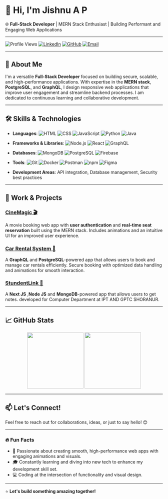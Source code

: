 # 👋 Hi, I'm Jishnu A P

🌐 **Full-Stack Developer** | MERN Stack Enthusiast | Building Performant and Engaging Web Applications

---

![Profile Views](https://komarev.com/ghpvc/?username=APJishnu&color=blueviolet&style=flat-square)
[![LinkedIn](https://img.shields.io/badge/-LinkedIn-0e76a8?logo=linkedin&logoColor=white&style=flat-square)](https://linkedin.com/in/jishnu-ap-335184308)
[![GitHub](https://img.shields.io/badge/GitHub-APJishnu-black?logo=github&logoColor=white&style=flat-square)](https://github.com/APJishnu)
[![Email](https://img.shields.io/badge/-Email-d14836?logo=gmail&logoColor=white&style=flat-square)](mailto:apjishnu23@gmail.com)

---

## 🚀 About Me

I'm a versatile **Full-Stack Developer** focused on building secure, scalable, and high-performance applications. With expertise in the **MERN stack**, **PostgreSQL**, and **GraphQL**, I design responsive web applications that improve user engagement and streamline backend processes. I am dedicated to continuous learning and collaborative development.

---

## 🛠️ Skills & Technologies

- **Languages**: ![HTML](https://img.shields.io/badge/HTML-E34F26?logo=html5&logoColor=white) ![CSS](https://img.shields.io/badge/CSS-1572B6?logo=css3&logoColor=white) ![JavaScript](https://img.shields.io/badge/JavaScript-F7DF1E?logo=javascript&logoColor=black) ![Python](https://img.shields.io/badge/Python-3776AB?logo=python&logoColor=white) ![Java](https://img.shields.io/badge/Java-007396?logo=java&logoColor=white)

- **Frameworks & Libraries**: ![Node.js](https://img.shields.io/badge/Node.js-339933?logo=node.js&logoColor=white) ![React](https://img.shields.io/badge/React-61DAFB?logo=react&logoColor=black) ![GraphQL](https://img.shields.io/badge/GraphQL-E10098?logo=graphql&logoColor=white)

- **Databases**: ![MongoDB](https://img.shields.io/badge/MongoDB-4EA94B?logo=mongodb&logoColor=white) ![PostgreSQL](https://img.shields.io/badge/PostgreSQL-4169E1?logo=postgresql&logoColor=white) ![Firebase](https://img.shields.io/badge/Firebase-FFCA28?logo=firebase&logoColor=black)

- **Tools**: ![Git](https://img.shields.io/badge/Git-F05032?logo=git&logoColor=white) ![Docker](https://img.shields.io/badge/Docker-2496ED?logo=docker&logoColor=white) ![Postman](https://img.shields.io/badge/Postman-FF6C37?logo=postman&logoColor=white) ![npm](https://img.shields.io/badge/npm-CB3837?logo=npm&logoColor=white) ![Figma](https://img.shields.io/badge/Figma-F24E1E?logo=figma&logoColor=white)

- **Development Areas**: API integration, Database management, Security best practices

---

## 💼 Work & Projects

### [CineMagic 🎬](https://techfriar-week5-movie-ticket-booking-app.vercel.app/)
A movie booking web app with **user authentication** and **real-time seat reservation** built using the MERN stack. Includes animations and an intuitive UI for an improved user experience.

### [Car Rental System 🚗](https://github.com/APJishnu/Car_rental_application)
A **GraphQL** and **PostgreSQL**-powered app that allows users to book and manage car rentals efficiently. Secure booking with optimized data handling and animations for smooth interaction.

### [StundentLink 🚗](https://studentlink-cs.vercel.app/)
A **Next JS** ,**Node JS** and **MongoDB**-powered app that allows users to get notes. developed for Computer Department at IPT AND GPTC SHORANUR.

---

## 📈 GitHub Stats

<p align="center">
  <img height="180em" src="https://github-readme-stats.vercel.app/api?username=APJishnu&show_icons=true&hide_border=true&count_private=true&theme=radical" />
  <img height="180em" src="https://github-readme-stats.vercel.app/api/top-langs/?username=APJishnu&layout=compact&hide_border=true&theme=radical" />
</p>

---

## 📫 Let's Connect!

Feel free to reach out for collaborations, ideas, or just to say hello! 😊

---

### 🔥 Fun Facts

- 🚀 Passionate about creating smooth, high-performance web apps with engaging animations and visuals.
- 🎓 Constantly learning and diving into new tech to enhance my development skill set.
- 💻 Coding at the intersection of functionality and visual design.

---

⭐️ **Let's build something amazing together!**
